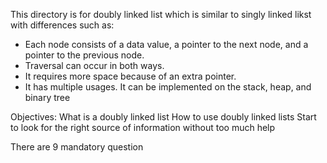 This directory is for doubly linked list which is similar to singly linked likst with differences such as:
- Each node consists of a data value, a pointer to the next node, and a pointer to the previous node.
- Traversal can occur in both ways.
- It requires more space because of an extra pointer.
- It has multiple usages. It can be implemented on the stack, heap, and binary tree

Objectives:
What is a doubly linked list
How to use doubly linked lists
Start to look for the right source of information without too much help

There are 9 mandatory question
